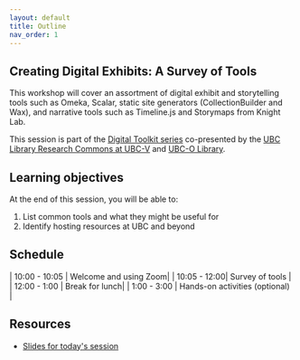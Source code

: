 ```yaml
---
layout: default
title: Outline
nav_order: 1
---
```


## Creating Digital Exhibits: A Survey of Tools

This workshop will cover an assortment of digital exhibit and storytelling tools such as Omeka, Scalar, static site generators (CollectionBuilder and Wax), and narrative tools such as Timeline.js and Storymaps from Knight Lab.

This session is part of the [Digital Toolkit series](https://libcal.library.ubc.ca/calendar/vancouver/?t=g&q=Digital%20toolkit&cid=7544&cal=7544&inc=0) co-presented by the [UBC Library Research Commons at UBC-V](https://researchcommons.library.ubc.ca/) and [UBC-O Library](https://library.ok.ubc.ca/).

## Learning objectives

At the end of this session, you will be able to:
1. List common tools and what they might be useful for
2. Identify hosting resources at UBC and beyond

## Schedule

| 10:00 - 10:05 | Welcome and using Zoom|
| 10:05 - 12:00| Survey of tools |  
| 12:00 - 1:00 | Break for lunch|
| 1:00 - 3:00 | Hands-on activities (optional) |   

## Resources
* [Slides for today's session](https://docs.google.com/presentation/d/1gxltBBWwqZbB-pbxQm6uMWlF1UWsp2hwfjwWWEhDJ5Y/edit?usp=sharing)
